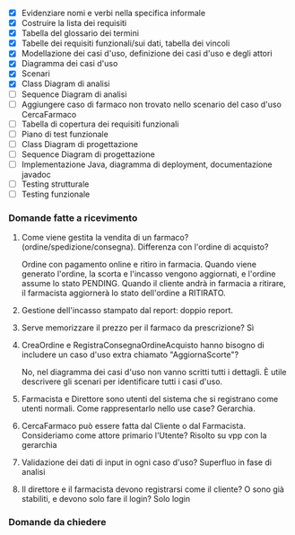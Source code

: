 - [x] Evidenziare nomi e verbi nella specifica informale
- [x] Costruire la lista dei requisiti
- [x] Tabella del glossario dei termini
- [x] Tabelle dei requisiti funzionali/sui dati, tabella dei vincoli
- [x] Modellazione dei casi d'uso, definizione dei casi d'uso e degli attori
- [x] Diagramma dei casi d'uso
- [x] Scenari
- [x] Class Diagram di analisi
- [ ] Sequence Diagram di analisi
- [ ] Aggiungere caso di farmaco non trovato nello scenario del caso d'uso CercaFarmaco
- [ ] Tabella di copertura dei requisiti funzionali
- [ ] Piano di test funzionale
- [ ] Class Diagram di progettazione
- [ ] Sequence Diagram di progettazione
- [ ] Implementazione Java, diagramma di deployment, documentazione javadoc
- [ ] Testing strutturale
- [ ] Testing funzionale

### Domande fatte a ricevimento
1. Come viene gestita la vendita di un farmaco? (ordine/spedizione/consegna). Differenza con l'ordine di acquisto?

	Ordine con pagamento online e ritiro in farmacia.
	Quando viene generato l'ordine, la scorta e l'incasso vengono aggiornati, e l'ordine assume lo stato PENDING.
	Quando il cliente andrà in farmacia a ritirare, il farmacista aggiornerà lo stato dell'ordine a RITIRATO.

1. Gestione dell'incasso stampato dal report: doppio report.

1. Serve memorizzare il prezzo per il farmaco da prescrizione? Sì

1. CreaOrdine e RegistraConsegnaOrdineAcquisto hanno bisogno di includere un caso d'uso extra chiamato "AggiornaScorte"?

	No, nel diagramma dei casi d'uso non vanno scritti tutti i dettagli. È utile descrivere gli scenari per identificare tutti i casi d'uso.

1. Farmacista e Direttore sono utenti del sistema che si registrano come utenti normali. Come rappresentarlo nello use case?
	Gerarchia.

1. CercaFarmaco può essere fatta dal Cliente o dal Farmacista. Consideriamo come attore primario l'Utente? Risolto su vpp con la gerarchia

1. Validazione dei dati di input in ogni caso d'uso? Superfluo in fase di analisi

1. Il direttore e il farmacista devono registrarsi come il cliente? O sono già stabiliti, e devono solo fare il login? Solo login

### Domande da chiedere
